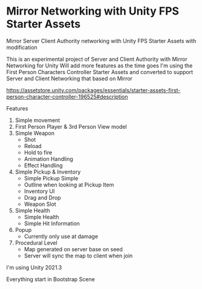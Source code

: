 # Mirror Networking with Unity FPS Starter Assets
Mirror Server Client Authority networking with Unity FPS Starter Assets with modification

This is an experimental project of Server and Client Authority with Mirror Networking for Unity
Will add more features as the time goes
I'm using the First Person Characters Controller Starter Assets and converted to support Server and Client Networking that based on Mirror

https://assetstore.unity.com/packages/essentials/starter-assets-first-person-character-controller-196525#description

Features
1. Simple movement
2. First Person Player & 3rd Person View model
3. Simple Weapon
    - Shot
    - Reload
    - Hold to fire
    - Animation Handling
    - Effect Handling
4. Simple Pickup & Inventory
    - Simple Pickup Simple 
    - Outline when looking at Pickup Item
    - Inventory UI 
    - Drag and Drop
    - Weapon Slot
5. Simple Health
    - Simple Health
    - Simple Hit Information
6. Popup
    - Currently only use at damage
7. Procedural Level
    - Map generated on server base on seed
    - Server will sync the map to client when join

I'm using Unity 2021.3

Everything start in Bootstrap Scene

